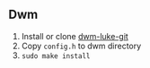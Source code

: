 ## Dwm
1. Install or clone [dwm-luke-git](https://aur.archlinux.org/packages/dwm-luke-git/)
2. Copy `config.h` to dwm directory
3. `sudo make install`
